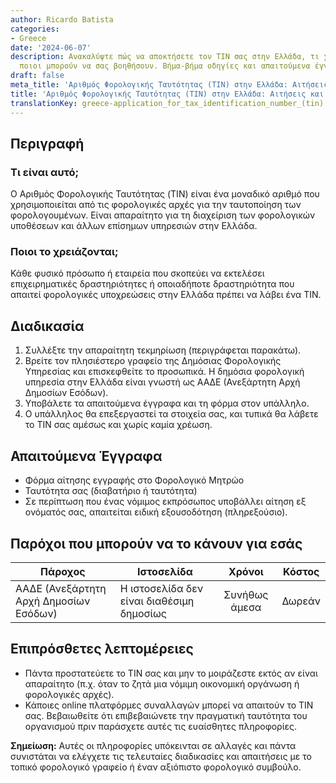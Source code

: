 ```yaml
---
author: Ricardo Batista
categories:
- Greece
date: '2024-06-07'
description: Ανακαλύψτε πώς να αποκτήσετε τον TIN σας στην Ελλάδα, τι χρειάζεστε και
  ποιοι μπορούν να σας βοηθήσουν. Βήμα-βήμα οδηγίες και απαιτούμενα έγγραφα.
draft: false
meta_title: 'Αριθμός Φορολογικής Ταυτότητας (TIN) στην Ελλάδα: Αιτήσεις και Οδηγίες'
title: 'Αριθμός Φορολογικής Ταυτότητας (TIN) στην Ελλάδα: Αιτήσεις και Οδηγίες'
translationKey: greece-application_for_tax_identification_number_(tin)
---
```



## Περιγραφή
### Τι είναι αυτό;
Ο Αριθμός Φορολογικής Ταυτότητας (TIN) είναι ένα μοναδικό αριθμό που χρησιμοποιείται από τις φορολογικές αρχές για την ταυτοποίηση των φορολογουμένων. Είναι απαραίτητο για τη διαχείριση των φορολογικών υποθέσεων και άλλων επίσημων υπηρεσιών στην Ελλάδα.

### Ποιοι το χρειάζονται;
Κάθε φυσικό πρόσωπο ή εταιρεία που σκοπεύει να εκτελέσει επιχειρηματικές δραστηριότητες ή οποιαδήποτε δραστηριότητα που απαιτεί φορολογικές υποχρεώσεις στην Ελλάδα πρέπει να λάβει ένα TIN.

## Διαδικασία
1. Συλλέξτε την απαραίτητη τεκμηρίωση (περιγράφεται παρακάτω).
2. Βρείτε τον πλησιέστερο γραφείο της Δημόσιας Φορολογικής Υπηρεσίας και επισκεφθείτε το προσωπικά. Η δημόσια φορολογική υπηρεσία στην Ελλάδα είναι γνωστή ως ΑΑΔΕ (Ανεξάρτητη Αρχή Δημοσίων Εσόδων).
3. Υποβάλετε τα απαιτούμενα έγγραφα και τη φόρμα στον υπάλληλο.
4. Ο υπάλληλος θα επεξεργαστεί τα στοιχεία σας, και τυπικά θα λάβετε το TIN σας αμέσως και χωρίς καμία χρέωση.

## Απαιτούμενα Έγγραφα
- Φόρμα αίτησης εγγραφής στο Φορολογικό Μητρώο
- Ταυτότητα σας (διαβατήριο ή ταυτότητα)
- Σε περίπτωση που ένας νόμιμος εκπρόσωπος υποβάλλει αίτηση εξ ονόματός σας, απαιτείται ειδική εξουσοδότηση (πληρεξούσιο).

## Παρόχοι που μπορούν να το κάνουν για εσάς
| Πάροχος         |     Ιστοσελίδα     |     Χρόνοι    |       Κόστος      |
| --------------- | --------------- |  :-------------: | :-------------: |
| ΑΑΔΕ (Ανεξάρτητη Αρχή Δημοσίων Εσόδων) |  Η ιστοσελίδα δεν είναι διαθέσιμη δημοσίως  |  Συνήθως άμεσα  | Δωρεάν |

## Επιπρόσθετες λεπτομέρειες
- Πάντα προστατεύετε το TIN σας και μην το μοιράζεστε εκτός αν είναι απαραίτητο (π.χ. όταν το ζητά μια νόμιμη οικονομική οργάνωση ή φορολογικές αρχές).
- Κάποιες online πλατφόρμες συναλλαγών μπορεί να απαιτούν το TIN σας. Βεβαιωθείτε ότι επιβεβαιώνετε την πραγματική ταυτότητα του οργανισμού πριν παράσχετε αυτές τις ευαίσθητες πληροφορίες.

**Σημείωση:** Αυτές οι πληροφορίες υπόκεινται σε αλλαγές και πάντα συνιστάται να ελέγχετε τις τελευταίες διαδικασίες και απαιτήσεις με το τοπικό φορολογικό γραφείο ή έναν αξιόπιστο φορολογικό συμβούλο.